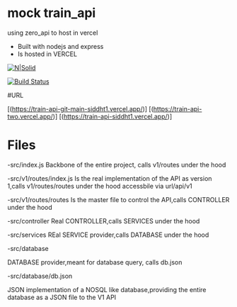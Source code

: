 #  mock train_api

using zero_api to host in vercel 

- Built with nodejs and express
- Is hosted in VERCEL

[![N|Solid](https://cldup.com/dTxpPi9lDf.thumb.png)](https://nodesource.com/products/nsolid)

[![Build Status](https://travis-ci.org/joemccann/dillinger.svg?branch=master)](https://travis-ci.org/joemccann/dillinger)

#URL

[(https://train-api-git-main-siddht1.vercel.app/)]
[(https://train-api-two.vercel.app/)]
[(https://train-api-siddht1.vercel.app/)]


# Files

-src/index.js
Backbone of the entire project, calls v1/routes under the hood

-src/v1/routes/index.js
 Is the real implementation of the API as version 1,calls v1/routes/routes under the hood
 accessbile via  url/api/v1
 
 -src/v1/routes/routes
 Is the master file to control the API,calls CONTROLLER under the hood
 
 -src/controller
 Real CONTROLLER,calls SERVICES under the hood
 
 -src/services
 REal SERVICE provider,calls DATABASE under the hood
 
 -src/database
 
 DATABASE provider,meant for database query, calls db.json 
 
 -src/database/db.json
 
 JSON implementation of a NOSQL like database,providing the entire database as a JSON file to the V1 API
